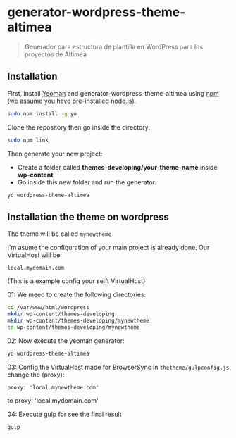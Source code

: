 # generator-wordpress-theme-altimea
> Generador para estructura de plantilla en WordPress para los proyectos de Altimea

## Installation

First, install [Yeoman](http://yeoman.io) and generator-wordpress-theme-altimea using [npm](https://www.npmjs.com/) (we assume you have pre-installed [node.js](https://nodejs.org/)).

```bash
sudo npm install -g yo
```
Clone the repository then go inside the directory:

```bash
sudo npm link
```

Then generate your new project:
* Create a folder called **themes-developing/your-theme-name** inside **wp-content**
* Go inside this new folder and run the generator.

```bash
yo wordpress-theme-altimea
```

## Installation the theme on wordpress

The theme will be called `mynewtheme`

I'm asume the configuration of your main project is already done.
Our VirtualHost will be: 

	local.mydomain.com

(This is a example config your selft VirtualHost)

01: We meed to create the following directories:

```bash
cd /var/www/html/wordpress
mkdir wp-content/themes-developing
mkdir wp-content/themes-developing/mynewtheme
cd wp-content/themes-developing/mynewtheme
```

02: Now execute the yeoman generator:

```bash
yo wordpress-theme-altimea
```

03: Config the VirtualHost made for BrowserSync in `thetheme/gulpconfig.js`
change the (proxy):

	proxy: 'local.mynewtheme.com'
to 
	proxy: 'local.mydomain.com'

04: Execute gulp for see the final result

```bash
gulp
```
